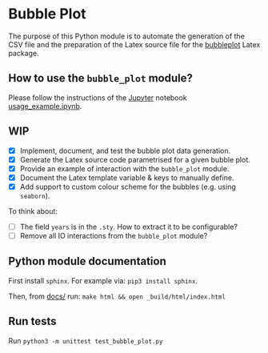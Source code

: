 # Bubble Plot

The purpose of this Python module is to automate the generation of the CSV file and the preparation of the Latex source file for the [bubbleplot](https://github.com/Zar-rok/bubbleplot) Latex package.

## How to use the `bubble_plot` module?

Please follow the instructions of the [Jupyter](https://jupyter.org/) notebook [usage_example.ipynb](example/usage_example.ipynb).

## WIP

- [X] Implement, document, and test the bubble plot data generation.
- [X] Generate the Latex source code parametrised for a given bubble plot.
- [X] Provide an example of interaction with the `bubble_plot` module.
- [X] Document the Latex template variable & keys to manually define.
- [X] Add support to custom colour scheme for the bubbles (e.g. using `seaborn`).

To think about:
- [ ] The field `years` is in the `.sty`. How to extract it to be configurable?
- [ ] Remove all IO interactions from the `bubble_plot` module?

## Python module documentation

First install `sphinx`. For example via: `pip3 install sphinx`.

Then, from [docs/](docs/) run: `make html && open _build/html/index.html`

## Run tests

Run `python3 -m unittest test_bubble_plot.py`
